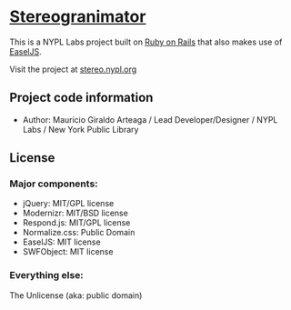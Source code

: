# [Stereogranimator](http://stereo.nypl.org)

This is a NYPL Labs project built on [Ruby on Rails](http://rubyonrails.org) that also makes use of [EaselJS](http://easeljs.com).

Visit the project at [stereo.nypl.org](http://stereo.nypl.org)

## Project code information

* Author: Mauricio Giraldo Arteaga / Lead Developer/Designer / NYPL Labs / New York Public Library

## License

### Major components:

* jQuery: MIT/GPL license
* Modernizr: MIT/BSD license
* Respond.js: MIT/GPL license
* Normalize.css: Public Domain
* EaselJS: MIT license
* SWFObject: MIT license

### Everything else:

The Unlicense (aka: public domain)